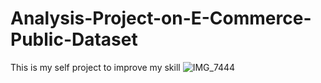 # Analysis-Project-on-E-Commerce-Public-Dataset
This is my self project to improve my skill
![IMG_7444](https://github.com/ThiflanF/Analysis-Project-on-E-Commerce-Public-Dataset/assets/146026735/b6498f55-8978-407a-bbbc-4c9fbef9c235)
